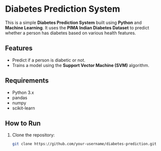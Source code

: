 # Diabetes Prediction System

This is a simple **Diabetes Prediction System** built using **Python** and **Machine Learning**. It uses the **PIMA Indian Diabetes Dataset** to predict whether a person has diabetes based on various health features.

## Features
- Predict if a person is diabetic or not.
- Trains a model using the **Support Vector Machine (SVM)** algorithm.

## Requirements
- Python 3.x
- pandas
- numpy
- scikit-learn

## How to Run
1. Clone the repository:
   ```bash
   git clone https://github.com/your-username/diabetes-prediction.git
